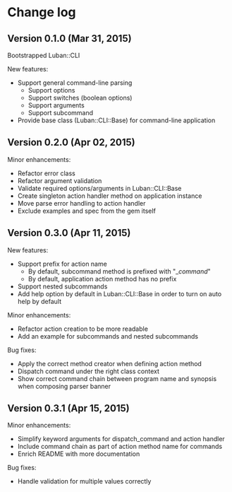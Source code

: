 # Change log

## Version 0.1.0 (Mar 31, 2015)

Bootstrapped Luban::CLI

New features:
  * Support general command-line parsing
    * Support options
    * Support switches (boolean options)
    * Support arguments
    * Support subcommand
  * Provide base class (Luban::CLI::Base) for command-line application

## Version 0.2.0 (Apr 02, 2015)

Minor enhancements:
  * Refactor error class
  * Refactor argument validation
  * Validate required options/arguments in Luban::CLI::Base
  * Create singleton action handler method on application instance
  * Move parse error handling to action handler
  * Exclude examples and spec from the gem itself

## Version 0.3.0 (Apr 11, 2015)

New features:
  * Support prefix for action name
    * By default, subcommand method is prefixed with "__command_"
    * By default, application action method has no prefix
  * Support nested subcommands
  * Add help option by default in Luban::CLI::Base in order to turn on auto help by default

Minor enhancements:
  * Refactor action creation to be more readable
  * Add an example for subcommands and nested subcommands

Bug fixes:
  * Apply the correct method creator when defining action method
  * Dispatch command under the right class context
  * Show correct command chain between program name and synopsis when composing parser banner

## Version 0.3.1 (Apr 15, 2015)

Minor enhancements:
  * Simplify keyword arguments for dispatch_command and action handler
  * Include command chain as part of action method name for commands
  * Enrich README with more documentation

Bug fixes:
  * Handle validation for multiple values correctly
